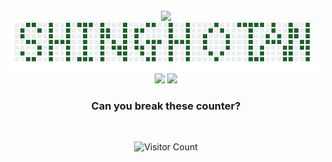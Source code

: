 <div align="center">

<br/>
<img src="https://github.com/Shing-Ho/Shing-Ho/blob/master/shingho.gif">
<br/>
<img src="https://github.com/Shing-Ho/Shing-Ho/blob/master/activity.png">
<br/>
<img height="150px" src="https://github-readme-stats.vercel.app/api/top-langs/?username=anuraghazra&layout=compact&theme=dracula&private=true">
<img height="150px" src="https://github-readme-stats.vercel.app/api?username=Shing-Ho&show_icons=true&theme=dracula&count_private=true&private=true">
<br/>

### Can you break these counter?

<br />

![Visitor Count](https://profile-counter.glitch.me/Shing-Ho/count.svg)

</div>
